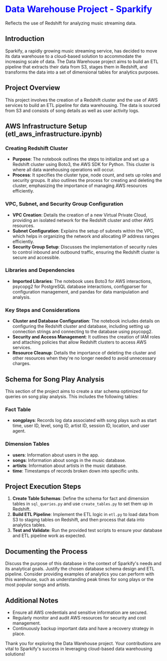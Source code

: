 

# <font color='blue'>Data Warehouse Project - Sparkify</font>
Reflects the use of Redshift for analyzing music streaming data.

## Introduction
Sparkify, a rapidly growing music streaming service, has decided to move its data warehouse to a cloud-based solution to accommodate the increasing scale of data. The Data Warehouse project aims to build an ETL pipeline that extracts their data from S3, stages them in Redshift, and transforms the data into a set of dimensional tables for analytics purposes.

## Project Overview
This project involves the creation of a Redshift cluster and the use of AWS services to build an ETL pipeline for data warehousing. The data is sourced from S3 and consists of song details as well as user activity logs.

## AWS Infrastructure Setup (etl_aws_infrastructure.ipynb)

### Creating Redshift Cluster
- **Purpose**: The notebook outlines the steps to initialize and set up a Redshift cluster using Boto3, the AWS SDK for Python. This cluster is where all data warehousing operations will occur.
- **Process**: It specifies the cluster type, node count, and sets up roles and security groups. It also outlines the process for creating and deleting the cluster, emphasizing the importance of managing AWS resources efficiently.

### VPC, Subnet, and Security Group Configuration
- **VPC Creation**: Details the creation of a new Virtual Private Cloud, providing an isolated network for the Redshift cluster and other AWS resources.
- **Subnet Configuration**: Explains the setup of subnets within the VPC, which helps in organizing the network and allocating IP address ranges efficiently.
- **Security Group Setup**: Discusses the implementation of security rules to control inbound and outbound traffic, ensuring the Redshift cluster is secure and accessible.

### Libraries and Dependencies
- **Imported Libraries**: The notebook uses Boto3 for AWS interactions, psycopg2 for PostgreSQL database interactions, configparser for configuration management, and pandas for data manipulation and analysis.

### Key Steps and Considerations
- **Cluster and Database Configuration**: The notebook includes details on configuring the Redshift cluster and database, including setting up connection strings and connecting to the database using psycopg2.
- **Security and Access Management**: It outlines the creation of IAM roles and attaching policies that allow Redshift clusters to access AWS services.
- **Resource Cleanup**: Details the importance of deleting the cluster and other resources when they're no longer needed to avoid unnecessary charges.

## Schema for Song Play Analysis
This section of the project aims to create a star schema optimized for queries on song play analysis. This includes the following tables:

### Fact Table
- **songplays**: Records log data associated with song plays such as start time, user ID, level, song ID, artist ID, session ID, location, and user agent.

### Dimension Tables
- **users**: Information about users in the app.
- **songs**: Information about songs in the music database.
- **artists**: Information about artists in the music database.
- **time**: Timestamps of records broken down into specific units.

## Project Execution Steps
1. **Create Table Schemas**: Define the schema for fact and dimension tables in `sql_queries.py` and use `create_tables.py` to set them up in Redshift.
2. **Build ETL Pipeline**: Implement the ETL logic in `etl.py` to load data from S3 to staging tables on Redshift, and then process that data into analytics tables.
3. **Test and Validate**: Run the provided test scripts to ensure your database and ETL pipeline work as expected.

## Documenting the Process
Discuss the purpose of this database in the context of Sparkify's needs and its analytical goals. Justify the chosen database schema design and ETL pipeline. Consider providing examples of analytics you can perform with this warehouse, such as understanding peak times for song plays or the most popular songs and artists.

## Additional Notes
- Ensure all AWS credentials and sensitive information are secured.
- Regularly monitor and audit AWS resources for security and cost management.
- Continuously backup important data and have a recovery strategy in place.

Thank you for exploring the Data Warehouse project. Your contributions are vital to Sparkify's success in leveraging cloud-based data warehousing solutions!
